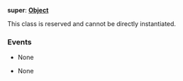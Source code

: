 **super**: **[Object](Object.md)**

This class is reserved and cannot be directly instantiated.



### Events

* None

* None

